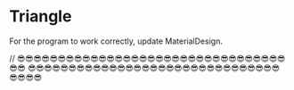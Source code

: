 # Triangle

For the program to work correctly, update MaterialDesign.

//
😎😎😎😎😎😎😎😎😎😎😎😎😎😎😎😎😎😎😎😎😎😎😎😎😎😎😎😎😎😎😎😎😎😎😎
😎😎😎😎😎😎😎😎😎😎😎😎😎😎😎😎😎😎😎😎😎😎😎😎😎😎😎😎😎😎😎
😎😎😎😎
